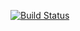 [![Build Status](https://travis-ci.org/jimmysjiang/travis.svg?branch=master)](https://travis-ci.org/jimmysjiang/travis)
